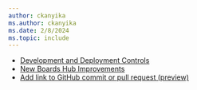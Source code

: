 ```yaml
---
author: ckanyika
ms.author: ckanyika
ms.date: 2/8/2024
ms.topic: include
---
```


- [Development and Deployment Controls](#development-and-deployment-controls)
- [New Boards Hub Improvements](#new-boards-hub-improvements)
- [Add link to GitHub commit or pull request (preview)](#add-link-to-github-commit-or-pull-request-preview)